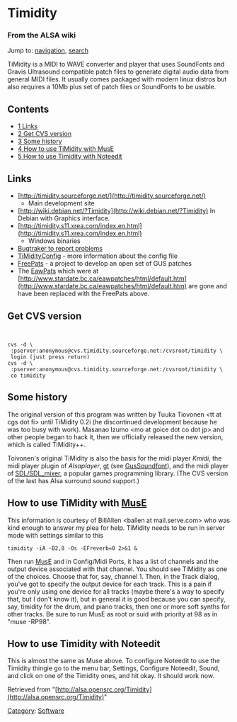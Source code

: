 Timidity
========

### From the ALSA wiki

Jump to: [navigation](#mw-head), [search](#p-search)

TiMidity is a MIDI to WAVE converter and player that uses SoundFonts and
Gravis Ultrasound compatible patch files to generate digital audio data
from general MIDI files. It usually comes packaged with modern linux
distros but also requires a 10Mb plus set of patch files or SoundFonts
to be usable.

Contents
--------

-   [1 Links](#Links)
-   [2 Get CVS version](#Get_CVS_version)
-   [3 Some history](#Some_history)
-   [4 How to use TiMidity with MusE](#How_to_use_TiMidity_with_MusE)
-   [5 How to use Timidity with
    Noteedit](#How_to_use_Timidity_with_Noteedit)

Links
-----

-   [http://timidity.sourceforge.net/](http://timidity.sourceforge.net/)
    - Main development site
-   [http://wiki.debian.net/?Timidity](http://wiki.debian.net/?Timidity)
    In Debian with Graphics interface.
-   [http://timidity.s11.xrea.com/index.en.html](http://timidity.s11.xrea.com/index.en.html)
    - Windows binaries
-   [Bugtraker to report
    problems](http://timidity-docs.sourceforge.jp/cgi-bin/kagemai-en/guest.cgi)
-   [TiMidityConfig](/TiMidityConfig "TiMidityConfig") - more
    information about the config file
-   [FreePats](/FreePats "FreePats") - a project to develop an open set
    of GUS patches
-   The [EawPats](/EawPats "EawPats") which were at
    [http://www.stardate.bc.ca/eawpatches/html/default.htm](http://www.stardate.bc.ca/eawpatches/html/default.htm)
    are gone and have been replaced with the FreePats above.

Get CVS version
---------------

` `

    cvs -d \
     :pserver:anonymous@cvs.timidity.sourceforge.net:/cvsroot/timidity \
     login (just press return)
    cvs -d \
     :pserver:anonymous@cvs.timidity.sourceforge.net:/cvsroot/timidity \
     co timidity

Some history
------------

The original version of this program was written by Tuuka Tiovonen \<tt
at cgs dot fi\> until TiMidity 0.2i (he discontinued development because
he was too busy with work). Masanao Izumo \<mo at goice dot co dot jp\>
and other people began to hack it, then we officially released the new
version, which is called TiMidity++.

Toivonen's original TiMidity is also the basis for the midi player
*Kmidi*, the midi player plugin of *Alsaplayer*, [gt](/Gt "Gt") (see
[GusSoundfont](/GusSoundfont "GusSoundfont")), and the midi player of
[SDL/SDL\_mixer](http://www.libsdl.org/index.php), a popular games
programming library. (The CVS version of the last has Alsa surround
sound support.)

How to use TiMidity with [MusE](/MusE "MusE")
---------------------------------------------

This information is courtesy of BillAllen \<ballen at mail.serve.com\>
who was kind enough to answer my plea for help. TiMidity needs to be run
in server mode with settings similar to this ` `

    timidity -iA -B2,8 -Os -EFreverb=0 2>&1 &

Then run [MusE](/MusE "MusE") and in Config/Midi Ports, it has a list of
channels and the output device associated with that channel. You should
see TiMidity as one of the choices. Choose that for, say, channel 1.
Then, in the Track dialog, you've got to specify the output device for
each track. This is a pain if you're only using one device for all
tracks (maybe there's a way to specify that, but I don't know it), but
in general it is good because you can specify, say, timidity for the
drum, and piano tracks, then one or more soft synths for other tracks.
Be sure to run MusE as root or suid with priority at 98 as in "muse
-RP98".

How to use Timidity with Noteedit
---------------------------------

This is almost the same as Muse above. To configure Noteedit to use the
Timidity thingie go to the menu bar, Settings, Configure Noteedit,
Sound, and click on one of the Timidity ones, and hit okay. It should
work now.

Retrieved from
"[http://alsa.opensrc.org/Timidity](http://alsa.opensrc.org/Timidity)"

[Category](/Special:Categories "Special:Categories"):
[Software](/Category:Software "Category:Software")


